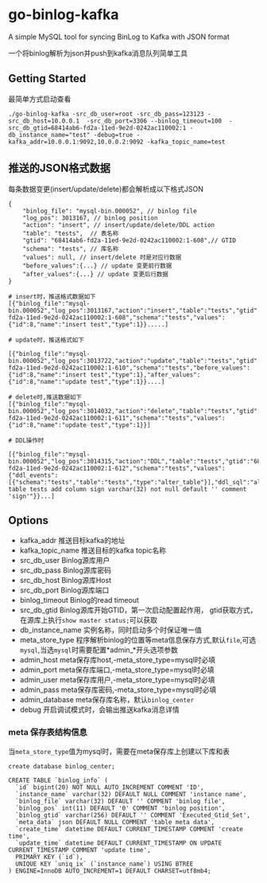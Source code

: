 # go-binlog-kafka
A simple MySQL tool for syncing BinLog to Kafka with JSON format 

一个将binlog解析为json并push到kafka消息队列简单工具

## Getting Started

最简单方式启动查看

```
./go-binlog-kafka -src_db_user=root -src_db_pass=123123 -src_db_host=10.0.0.1  -src_db_port=3306 --binlog_timeout=100  -src_db_gtid=68414ab6-fd2a-11ed-9e2d-0242ac110002:1 -db_instance_name="test" -debug=true -kafka_addr=10.0.0.1:9092,10.0.0.2:9092 -kafka_topic_name=test

``` 

## 推送的JSON格式数据

每条数据变更(insert/update/delete)都会解析成以下格式JSON
```
{
    "binlog_file": "mysql-bin.000052", // binlog file
    "log_pos": 3013167, // binlog position
    "action": "insert", // insert/update/delete/DDL action
    "table": "tests",  // 表名称
    "gtid": "68414ab6-fd2a-11ed-9e2d-0242ac110002:1-608",// GTID
    "schema": "tests", // 库名称
    "values": null, // insert/delete 时是对应行数据
    "before_values":{...} // update 变更前行数据
    "after_values":{...} // update 变更后行数据
}
```

```
# insert时，推送格式数据如下
[{"binlog_file":"mysql-bin.000052","log_pos":3013167,"action":"insert","table":"tests","gtid":"68414ab6-fd2a-11ed-9e2d-0242ac110002:1-608","schema":"tests","values":{"id":8,"name":"insert test","type":1}}.....]

# update时，推送格式如下

[{"binlog_file":"mysql-bin.000052","log_pos":3013722,"action":"update","table":"tests","gtid":"68414ab6-fd2a-11ed-9e2d-0242ac110002:1-610","schema":"tests","before_values":{"id":8,"name":"insert test","type":1},"after_values":{"id":8,"name":"update test","type":1}}....]

# delete时,推送数据如下
[{"binlog_file":"mysql-bin.000052","log_pos":3014032,"action":"delete","table":"tests","gtid":"68414ab6-fd2a-11ed-9e2d-0242ac110002:1-611","schema":"tests","values":{"id":8,"name":"update test","type":1}}]

# DDL操作时

[{"binlog_file":"mysql-bin.000052","log_pos":3014315,"action":"DDL","table":"tests","gtid":"68414ab6-fd2a-11ed-9e2d-0242ac110002:1-612","schema":"tests","values":{"ddl_events":[{"schema":"tests","table":"tests","type":"alter_table"}],"ddl_sql":"alter table tests add column sign varchar(32) not null default '' comment 'sign'"}}...]
```

## Options

- kafka_addr 推送目标kafka的地址
- kafka_topic_name 推送目标的kafka topic名称
- src_db_user Binlog源库用户
- src_db_pass Binlog源库密码
- src_db_host Binlog源库Host
- src_db_port Binlog源库端口
- binlog_timeout Binlog的read timeout
- src_db_gtid Binlog源库开始GTID，第一次启动配置起作用， gtid获取方式，在源库上执行`show master status;`可以获取
- db_instance_name 实例名称，同时启动多个时保证唯一值
- meta_store_type 程序解析binlog的位置等meta信息保存方式,默认`file`,可选`mysql`,当选`mysql`时需要配置*admin_*开头选项参数
- admin_host meta保存库host,-meta_store_type=mysql时必填
- admin_port meta保存库端口,-meta_store_type=mysql时必填
- admin_user meta保存库用户,-meta_store_type=mysql时必填
- admin_pass meta保存库密码,-meta_store_type=mysql时必填
- admin_database meta保存库名称，默认`binlog_center`
- debug  开启调试模式时，会输出推送kafka消息详情

### meta 保存表结构信息

当`meta_store_type`值为mysql时，需要在meta保存库上创建以下库和表
```
create database binlog_center;

CREATE TABLE `binlog_info` (
  `id` bigint(20) NOT NULL AUTO_INCREMENT COMMENT 'ID',
  `instance_name` varchar(32) DEFAULT NULL COMMENT 'instance name',
  `binlog_file` varchar(32) DEFAULT '' COMMENT 'binlog file',
  `binlog_pos` int(11) DEFAULT '0' COMMENT 'binlog position',
  `binlog_gtid` varchar(256) DEFAULT '' COMMENT 'Executed_Gtid_Set',
  `meta_data` json DEFAULT NULL COMMENT 'table meta data',
  `create_time` datetime DEFAULT CURRENT_TIMESTAMP COMMENT 'create time',
  `update_time` datetime DEFAULT CURRENT_TIMESTAMP ON UPDATE CURRENT_TIMESTAMP COMMENT 'update time',
  PRIMARY KEY (`id`),
  UNIQUE KEY `uniq_ix` (`instance_name`) USING BTREE
) ENGINE=InnoDB AUTO_INCREMENT=1 DEFAULT CHARSET=utf8mb4;
```

